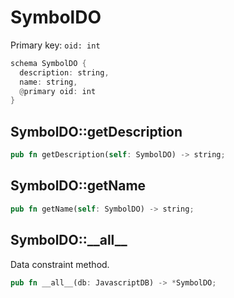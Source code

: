 # SymbolDO

Primary key: `oid: int`

```rust
schema SymbolDO {
  description: string,
  name: string,
  @primary oid: int
}
```
## SymbolDO::getDescription

```rust
pub fn getDescription(self: SymbolDO) -> string;
```
## SymbolDO::getName

```rust
pub fn getName(self: SymbolDO) -> string;
```
## SymbolDO::\_\_all\_\_

Data constraint method.

```rust
pub fn __all__(db: JavascriptDB) -> *SymbolDO;
```
